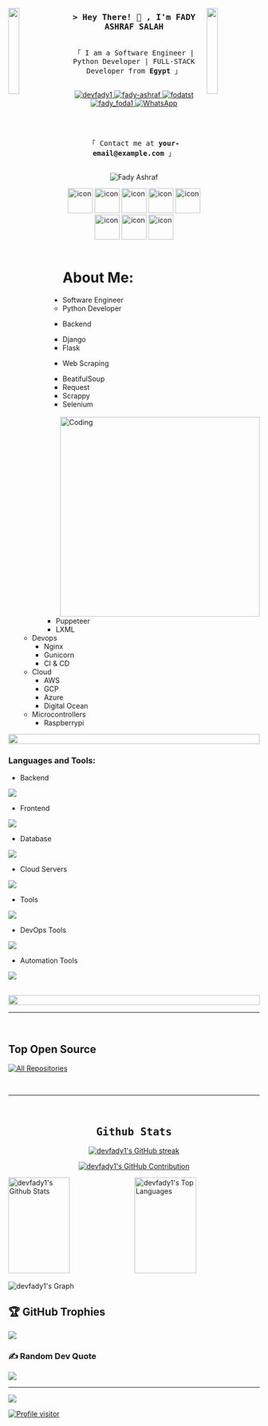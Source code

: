 <!-- [![wakatime](https://wakatime.com/badge/user/eebb3dd8-d9b2-40de-9b88-6fd6cac99dbc.svg)](https://wakatime.com/@eebb3dd8-d9b2-40de-9b88-6fd6cac99dbc) -->

<img align="left" src="https://user-images.githubusercontent.com/65187002/144930161-2f783401-8d27-4fdf-a2f7-cc0ba32f1f1f.gif" width="21%" style="display:inline;"><img align="right" src="https://user-images.githubusercontent.com/65187002/144930161-2f783401-8d27-4fdf-a2f7-cc0ba32f1f1f.gif" width="21%" style="display:inline;">


<!-- Intro  -->
<h3 align="center">
        <samp>&gt; Hey There! 👋 , I'm FADY ASHRAF SALAH
        </samp>
</h3>


<p align="center"> 
  <samp>
    <br>
    「 I am a Software Engineer | Python Developer | FULL-STACK Developer from <b>Egypt</b> 」
    <br>
    <br>
  </samp>
</p>


<p align="center">
 <a href="https://github.com/devfady1" target="blank">
  <img src="https://img.shields.io/badge/GitHub-100000?style=for-the-badge&logo=github&logoColor=white" alt="devfady1" />
 </a>
 <a href="https://www.linkedin.com/in/fady-ashraf-172OO5/" target="_blank">
  <img src="https://img.shields.io/badge/LinkedIn-0077B5?style=for-the-badge&logo=linkedin&logoColor=white" alt="fady-ashraf"/>
 </a>
 <a href="https://www.facebook.com/fodatst" target="_blank">
  <img src="https://img.shields.io/badge/Facebook-20BEFF?&style=for-the-badge&logo=facebook&logoColor=white" alt="fodatst"  />
 </a> 
 <a href="https://www.instagram.com/fady_foda1/" target="_blank">
  <img src="https://img.shields.io/badge/Instagram-E4405F?style=for-the-badge&logo=instagram&logoColor=white" alt="fady_foda1"  />
 </a>
 <a href="http://Wa.me/201551954315" target="_blank">
  <img src="https://img.shields.io/badge/whatsapp%20-128C7E.svg?style=for-the-badge&logo=whatsapp&logoColor=white" alt="WhatsApp"  />
 </a> 
</p>
<br />
<p align="center"> 
  <samp>
    <br>
    「 Contact me at <b>your-email@example.com</b> 」
    <br>
    <br>
  </samp>
</p>

<p align="center"> 
 <img src="https://komarev.com/ghpvc/?username=devfady1&label=Profile%20views&color=0e75b6&style=flat" alt="Fady Ashraf" /> 
</p>

<div align="center">
  <img src="https://techstack-generator.vercel.app/python-icon.svg" alt="icon" width="50" height="50" />
  <img src="https://techstack-generator.vercel.app/django-icon.svg" alt="icon" width="50" height="50" />
  <img src="https://techstack-generator.vercel.app/js-icon.svg" alt="icon" width="50" height="50" />
  <img src="https://techstack-generator.vercel.app/restapi-icon.svg" alt="icon" width="50" height="50" />
      
  <img src="https://techstack-generator.vercel.app/docker-icon.svg" alt="icon" width="50" height="50" />
  <img src="https://techstack-generator.vercel.app/nginx-icon.svg" alt="icon" width="50" height="50" />
  <img src="https://techstack-generator.vercel.app/aws-icon.svg" alt="icon" width="50" height="50" />
  <img src="https://techstack-generator.vercel.app/mysql-icon.svg" alt="icon" width="50" height="50" />
</div>

<br>

#  About Me:

<img align="right" alt="Coding" width="400" src="https://user-images.githubusercontent.com/74038190/229223263-cf2e4b07-2615-4f87-9c38-e37600f8381a.gif">


- Software Engineer 
  - Python Developer 
    - Backend 
      - Django 
      - Flask 
 
    - Web Scraping
      - BeatifulSoup
      - Request
      - Scrappy
      - Selenium
      - Puppeteer
      - LXML
  - Devops
    - Nginx
    - Gunicorn
    - CI & CD
  - Cloud
    - AWS
    - GCP
    - Azure
    - Digital Ocean
  - Microcontrollers 
    - Raspberrypi

<img src="https://i.imgur.com/dBaSKWF.gif" height="20" width="100%">

<h3 align="left">Languages and Tools:</h3>

- Backend
<p align="left">
  <a href="https://skillicons.dev">
    <img src="https://skillicons.dev/icons?i=py,django,js,nodejs,flask,fastapi,express" />
  </a>
</p>

- Frontend
<p align="left">
  <a href="https://skillicons.dev">
    <img src="https://skillicons.dev/icons?i=qt,js,html,css,bootstrap,tailwind,materialui" />
  </a>
</p>

- Database
<p align="left">
  <a href="https://skillicons.dev">
    <img src="https://skillicons.dev/icons?i=mysql,postgresql,mongodb,redis" />
  </a>
</p>

- Cloud Servers
<p align="left">
  <a href="https://skillicons.dev">
    <img src="https://skillicons.dev/icons?i=aws,gcp,azure,heroku,firebase,cloudflare,vercel" />
  </a>
</p>

- Tools
<p align="left">
  <a href="https://skillicons.dev">
    <img src="https://skillicons.dev/icons?i=git,github,docker,idea,vscode,postman,linux,ubuntu,figma,xd" />
  </a>
</p>

- DevOps Tools
<p align="left">
  <a href="https://skillicons.dev">
    <img src="https://skillicons.dev/icons?i=docker,nginx,ansible" />
  </a>
</p>

- Automation Tools
<p align="left">
  <a href="https://skillicons.dev">
    <img src="https://skillicons.dev/icons?i=selenium" />
  </a>
</p>

<br/>

<img src="https://i.imgur.com/dBaSKWF.gif" height="20" width="100%">

<br/>
<hr/>
<br/>

## Top Open Source 
<p align="left">
  <a href="https://github.com/devfady1?tab=repositories" target="_blank"><img alt="All Repositories" title="All Repositories" src="https://img.shields.io/badge/-All%20Repos-2962FF?style=for-the-badge&logo=koding&logoColor=white"/></a>
</p>

<br/>
<hr/>
<br/>

<h2 align="center">
             <samp> Github Stats </samp>
</h2>

<p align="center">
  <a href="https://github.com/devfady1">
    <img src="https://github-readme-streak-stats.herokuapp.com/?user=devfady1&theme=radical&border=7F3FBF&background=0D1117" alt="devfady1's GitHub streak"/>
  </a>
</p>

<p align="center">
  <a href="https://github.com/devfady1">
    <img src="https://github-profile-summary-cards.vercel.app/api/cards/profile-details?username=devfady1&theme=radical" alt="devfady1's GitHub Contribution"/>
  </a>
</p>

<a> 
    <a href="https://github.com/devfady1"><img alt="devfady1's Github Stats" src="https://denvercoder1-github-readme-stats.vercel.app/api?username=devfady1&show_icons=true&count_private=true&theme=react&border_color=7F3FBF&bg_color=0D1117&title_color=F85D7F&icon_color=F8D866" height="192px" width="49.5%"/></a>
  <a href="https://github.com/devfady1"><img alt="devfady1's Top Languages" src="https://denvercoder1-github-readme-stats.vercel.app/api/top-langs/?username=devfady1&langs_count=8&layout=compact&theme=react&border_color=7F3FBF&bg_color=0D1117&title_color=F85D7F&icon_color=F8D866" height="192px" width="49.5%"/></a>
  <br/>
</a>

![devfady1's Graph](https://github-readme-activity-graph.vercel.app/graph?username=devfady1&custom_title=devfady1's%20GitHub%20Activity%20Graph&bg_color=0D1117&color=7F3FBF&line=7F3FBF&point=7F3FBF&area_color=FFFFFF&title_color=FFFFFF&area=true)

## 🏆 GitHub Trophies
![](https://github-profile-trophy.vercel.app/?username=devfady1&theme=radical&no-frame=false&no-bg=false&margin-w=4)

### ✍️ Random Dev Quote
![](https://quotes-github-readme.vercel.app/api?type=horizontal&theme=radical)

---
[![](https://visitcount.itsvg.in/api?id=devfady1&icon=0&color=0)](https://visitcount.itsvg.in)

<a href="https://komarev.com/ghpvc/?username=devfady1">
  <img align="center" src="https://komarev.com/ghpvc/?username=devfady1&label=Visitors&color=0e75b6&style=flat" alt="Profile visitor" />
</a>
